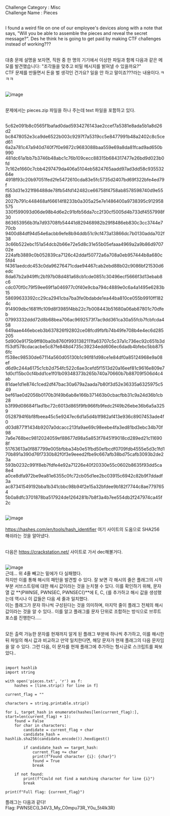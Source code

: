 Challenge Category : Misc<br>
Challenge Name : Pieces<br><br>

I found a weird file on one of our employee's devices along with a note that says, "Will you be able to assemble the pieces and reveal the secret message?". Des he think he is going to get paid by making CTF challenges instead of working???<br><br>

대충 문제 설명을 보자면, 직원 중 한 명의 기기에서 이상한 파일과 함께 다음과 같은 메모를 발견했습니다: "조각들을 맞추고 비밀 메시지를 밝혀낼 수 있을까요?" <br>
CTF 문제를 만들면서 돈을 벌 생각인 건가요? 일을 안 하고 말이죠???라는 내용이다.ㅋㅋㅋ<br><br>

![image](https://github.com/user-attachments/assets/20896570-99c2-47bf-84c1-d8f92644a556)<br><br>

문제에서는 pieces.zip 파일을 하나 주는데 text 파일을 포함하고 있다.<br><br>

5c62e091b8c0565f1bafad0dad5934276143ae2ccef7a5381e8ada5b1a8d26d2
bc8478052e3ca9de6522b003c9297f7a5319cc5e8477991b48a2402c8c5ced61
6a2a781c47a940d740f7f0e9872c9683088baa559e69a8da81fcad9ad650b990
481dc61a1bb7b3746b48abc1c76b109cecc88315b684317477e26bd9d023b0fd
7c162e1660c7cbb4297479da406a5104eb5824765aadd97ad3dd58c93553264e
4918f93c20b97051fed2fe5472610cda83e5fc5735d2407bd69f322bfe4ed79f
f553d31e321f86488de78fb54fd142482ce66758f4758ab8578598740d9e5588
2027b791c448468af66614f8233b0a305a25e7e1486400a9738395c912958575
330f599093d06de98b4d6e2c91bfb56da7cc2f30cf5005d4b733df4557998f30
863653956b3fa7d93708fb54441d829468982b29f8486eb830c3cc3744e770cb
9400d84df94d54e6acbb9efe8b94ddb51c9cf473a13866dc7b0130adda702f38
3c66b522ebc151a54dcb2b66e72e5d8c31e55b05efaaa4969a2a9b86d970702e
224afb3889c0b052839ca7126c42ddaf50772a6a708a0eb957444b8a680c5fd4
f4361aedcdc453c0da96276471cdae94467cab2ebd88b02c9086bf21530d6edc
8da67b2a949ffc2b197b08d481a68cb1cde0851c30496ecf5666f3d13ebab8c6
cdc070f0c79f59ee69f1a046977c0f40e9cba794c4889e0c6a4a1495e6283b15
58699633392cc29ca2941cba7ba3fe0bdabde1ea44ba810ce055b9910ff1824c
914909dbc1681ffc109d8f3985f4bb22c7b008443b51680a06ab87801c70dfeb
07993332ddd72d8b68bea706ac9692573f7ac9dd361ca30a55fcb7fcbfcda458
649aae446ebceb3b637826f92802ce08fcd9fbfb74b49fe708b4e4ec6d285205
5d900e9175b9ff80ba0b8760f9931382111fa63707c5c37a1c736ec92c651b3d
f53df578cdacacbe5c87fe848d4735c39234edd606ec6dadb4bfebc5bb8756fc
f538ec98530de67114a560d05130b1c96f81d98ce1e84df0a85124968e9a08ef
d6d9c244a6175c1cb2d754fc522c6ae3cefd5f1513d20a16eef81c9616e809e7
1d0cf15bc0cf4bdd1ce1f01b09348373b265b740a70660b7b88709f506d4c4ab
81dae1d1e874c1ced2df47bac30a679a2aada7b80f3d52e36335a6325975c549
bef61ae0d2056b0170b3f49b6ab8e166b371463b0cbacfbb31c9a24d36b1cb28
b3f99d08684f1ad1bc72c6013d865f9fb966fb9fedc2f49b26ebe36b6a5a3259
0528794f6bf8fbeea45c5e9247ec6d1a5d4b1f982af413e936c8907453ade4f0
d03d8771f1434b9207a0dcacc213fa9ae69c98eebe4fa3ed81bd3ebc34b70f98
7a6e768bec9812024059ef88677d98a5a853f78451f9018cd289ed21c116908f
51763613a0f887799e005bfbba34b0e51fbd50efbcdf0709fdb4555e5d3c1fd1
70b891a390d76f7330b82f0f3e9eeed2fbe9c667afb38bd75cafb3093b2de23a
593b0232c991f8eb7fdfe4e92a71226e40f20330e55c0602b8635f93dd5ca8e4
a0ce8dfa972be9ea81e6355c0fc72cb05d1ee2bc03915c6942c82b9f7ddadf3a
ac87341549192bba1b341cbbc98b94f2e15a32bfdee9b182f7744c8ae7797654
5b0a8dfc3701878ba517924de1264281b7b8f3a4b7ee554db2f247974ca45f2c<br><br>

![image](https://github.com/user-attachments/assets/684cd7e1-4df9-4be2-9364-d78e821aec38)<br><br>
https://hashes.com/en/tools/hash_identifier 여기 사이트의 도움으로 SHA256 해쉬라는 것을 알아냈다.<br><br>

다음은 https://crackstation.net/ 사이트로 가서 dec해볼거다.<br><br>

![image](https://github.com/user-attachments/assets/cf47921f-a372-4845-86aa-c8ad557e8679)<br>
근데... 위 4줄 빼고는 밑에가 다 실패했다.<br>
하지만 이를 통해 해시의 패턴을 발견할 수 있다. 잘 보면 각 해시의 줄은 플래그의 시작 부분 서브스트링에 대한 해시 값이라는 것을 눈치챌 수 있다. 이를 확인하기 위해, 문자열 값 **(PWNSE, PWNSEC, PWNSEC{)**에 E, C, {를 추가하고 해시 값을 생성했는데 역시나 이 값들은 다음 세 줄과 일치했다.<br>
이는 플래그가 문자 하나씩 구성된다는 것을 의미하며, 마지막 줄이 플래그 전체의 해시 값이라는 것을 알 수 있다.. 이를 알고 플래그를 문자 단위로 조합하는 방식으로 브루트포스를 진행한다.....<br><br>

모든 출력 가능한 문자를 현재까지 알게 된 플래그 부분에 하나씩 추가하고, 이를 해시한 뒤 파일의 해시 값과 비교하고 만약 일치한다면, 해당 문자가 현재 플래그의 다음 문자임을 알 수 있다. 그런 다음, 이 문자를 현재 플래그에 추가하는 형시긍로 스크립트를 짜보았다..<br><br>

```
import hashlib
import string

with open('pieces.txt', 'r') as f:
    hashes = [line.strip() for line in f]

current_flag = "" 

characters = string.printable.strip()

for i, target_hash in enumerate(hashes[len(current_flag):], start=len(current_flag) + 1):
    found = False
    for char in characters:
        candidate = current_flag + char
        candidate_hash = hashlib.sha256(candidate.encode()).hexdigest()
        
        if candidate_hash == target_hash:
            current_flag += char
            print(f"Found character {i}: {char}")
            found = True
            break
    
    if not found:
        print(f"Could not find a matching character for line {i}")
        break
        
print(f"Full flag: {current_flag}")
```
플래그는 다음과 같다!<br>
Flag: PWNSEC{L34V3_My_C0mpu73R_Y0u_5t4lk3R}
